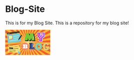 # Blog-Site
This is for my Blog Site. This is a repository for my blog site!

<img src="Untitled design.png" alt="Nah" height="81" width="144" />
